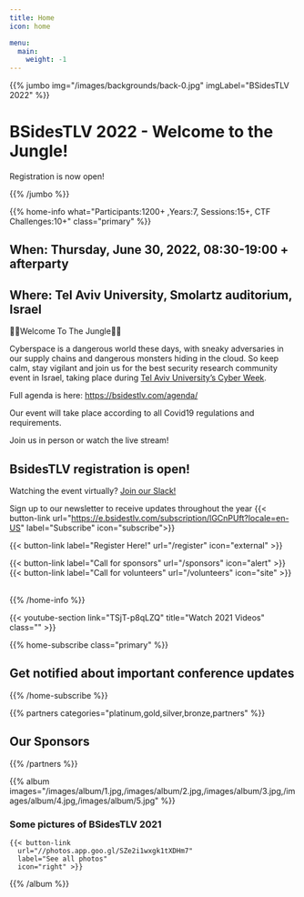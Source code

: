 ```yaml
---
title: Home
icon: home

menu:
  main:
    weight: -1
---
```


{{% jumbo img="/images/backgrounds/back-0.jpg" imgLabel="BSidesTLV 2022" %}}

# BSidesTLV 2022 - Welcome to the Jungle!

Registration is now open!

{{% /jumbo %}}

{{% home-info what="Participants:1200+ ,Years:7, Sessions:15+, CTF Challenges:10+" class="primary" %}}

## When: Thursday, June 30, 2022, 08:30-19:00 + afterparty

## Where: Tel Aviv University, Smolartz auditorium, Israel

🌴🐯Welcome To The Jungle🌴🦁

Cyberspace is a dangerous world these days, with sneaky adversaries in our supply chains and dangerous monsters hiding in the cloud. So keep calm, stay vigilant and join us for the best security research community event in Israel, taking place during [Tel Aviv University’s Cyber Week](https://cyberweek.tau.ac.il/).

Full agenda is here: https://bsidestlv.com/agenda/

Our event will take place according to all Covid19 regulations and requirements.

Join us in person or watch the live stream!

## BsidesTLV registration is open!

Watching the event virtually? [Join our Slack!](https://slack.bsidstlv.com)

Sign up to our newsletter to receive updates throughout the year
{{< button-link url="https://e.bsidestlv.com/subscription/lGCnPUft?locale=en-US" label="Subscribe" icon="subscribe">}}

{{< button-link label="Register Here!" url="/register" icon="external" >}}
<!-- {{< button-link label="Call for speakers" url="https://cfp.bsidestlv.com" icon="cfp" >}} -->
{{< button-link label="Call for sponsors" url="/sponsors" icon="alert" >}}
{{< button-link label="Call for volunteers" url="/volunteers" icon="site" >}}
&nbsp;
&nbsp;

{{% /home-info %}}

{{< youtube-section link="TSjT-p8qLZQ" title="Watch 2021 Videos" class="" >}}

{{% home-subscribe  class="primary" %}}

## Get notified about important conference updates

{{% /home-subscribe %}}

{{% partners categories="platinum,gold,silver,bronze,partners" %}}

## Our Sponsors

{{% /partners %}}

{{% album images="/images/album/1.jpg,/images/album/2.jpg,/images/album/3.jpg,/images/album/4.jpg,/images/album/5.jpg" %}}

### Some pictures of **BSidesTLV 2021**

    {{< button-link
      url="//photos.app.goo.gl/SZe2i1wxgk1tXDHm7"
      label="See all photos"
      icon="right" >}}

{{% /album  %}}
